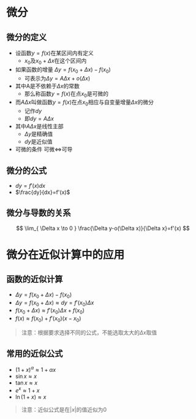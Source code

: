 # 微分

## 微分的定义

- 设函数$y=f(x)$在某区间内有定义
	- $x_{0}$及$x_{0}+\Delta x$在这个区间内
- 如果函数的增量 $\Delta y=f(x_{0}+\Delta x)-f(x_{0})$
	- 可表示为$\Delta y=A\Delta x+o(\Delta x)$
- 其中A是不依赖于$\Delta x$的常数
	- 那么称函数$y=f(x)$在点$x_{0}$是可微的
- 而$A\Delta x$叫做函数$y=f(x)$在点$x_{0}$相应与自变量增量$\Delta x$的微分
	- 记作$dy$
	- 即$dy=A\Delta x$
- 其中$A\Delta x$是线性主部
	- $\Delta y$是精确值
	- $dy$是近似值
- 可微的条件
可微$\iff$可导

## 微分的公式

- $dy=f'(x)dx$
- $\frac{dy}{dx}=f'(x)$

## 微分与导数的关系

$$
\lim_{ \Delta x \to 0 } \frac{\Delta y-o(\Delta x)}{\Delta x}=f'(x)
$$

# 微分在近似计算中的应用

## 函数的近似计算

- $\Delta y=f(x_{0}+\Delta x)-f(x_{0})$
- $\Delta y=f(x_{0}+\Delta x)\approx dy=f'(x_{0})\Delta x$
- $f(x_{0}+\Delta x)\approx f'(x_{0})\Delta x+f(x_{0})$
- $f(x)\approx f(x_{0})+f'(x_{0})(x-x_{0})$

> 注意：根据要求选择不同的公式，不能选取太大的$\Delta x$取值

## 常用的近似公式

- $(1+x)^\alpha \approx 1+\alpha x$
- $\sin x\approx x$
- $\tan x\approx x$
- $e^x\approx 1+x$
- $\ln(1+x)\approx x$

> 注意：近似公式是在$|x|$的值近似为0

